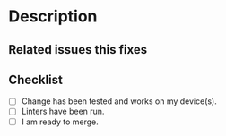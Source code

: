 # Description



## Related issues this fixes



## Checklist

<!-- Remember! You can check these boxes later after posting your PR -->

- [ ] Change has been tested and works on my device(s).
- [ ] Linters have been run.
- [ ] I am ready to merge.<!-- You can set the title to 'WIP: My PR' to stop merge early -->
